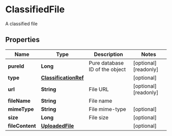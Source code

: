 

# ClassifiedFile

A classified file
## Properties

Name | Type | Description | Notes
------------ | ------------- | ------------- | -------------
**pureId** | **Long** | Pure database ID of the object |  [optional] [readonly]
**type** | [**ClassificationRef**](ClassificationRef.md) |  |  [optional]
**url** | **String** | File URL |  [optional] [readonly]
**fileName** | **String** | File name | 
**mimeType** | **String** | File mime-type |  [optional]
**size** | **Long** | File size |  [optional]
**fileContent** | [**UploadedFile**](UploadedFile.md) |  |  [optional]



